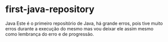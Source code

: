 # first-java-repository
Java
Este é o primeiro repositório de Java, há grande erros, pois tive muito erros durante a execução do mesmo mas vou deixar ele assim mesmo como lembrança do erro e de progressão.
